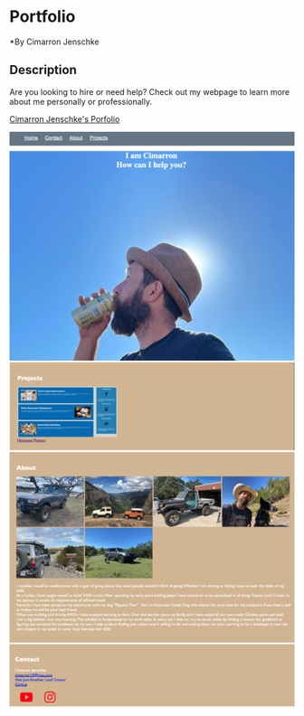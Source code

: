 # Portfolio
*By Cimarron Jenschke

## Description
Are you looking to hire or need help?  Check out my webpage to learn more about me personally or professionally.  

[Cimarron Jenschke's Porfolio](https://cjenschke.github.io/Portfolio)

<img src="./assets/img/Screenshot 2023-08-16 at 7.24.57 PM.png"></img>
<img src="./assets/img/Screenshot 2023-08-16 at 7.25.39 PM.png"></img>
<img src="./assets/img/Screenshot 2023-08-16 at 7.25.55 PM.png"></img>
<img src="./assets/img/Screenshot 2023-08-16 at 7.26.09 PM.png"></img>
